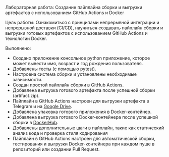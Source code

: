 Лабораторная работа: Создание пайплайна сборки и выгрузки артефактов с использованием GitHub Actions и Docker

Цель работы: Ознакомиться с принципами непрерывной интеграции и непрерывной доставки (CI/CD), научиться создавать пайплайн сборки и выгрузки готовых артефактов с использованием GitHub Actions и технологии Docker.

Выполнено:

- Создано приложение консольное python приложение, которое может вывести имя, возраст и год рождения пользователя.
- Добавлены тесты (с помощью pytest).
- Настроена система сборки и установлены необходимые зависимости.
- Создан простой пайплайн сборки в GitHub Actions.
- Добавлена выгрузка готового артефакта после успешной сборки (artifact.zip).
- Пайплайн в GitHub Actions настроен для выгрузки артефакта в Telegram и на [Google Drive](https://drive.google.com/drive/folders/1Geg7D6y-7wueDGxoGFFtDfvjrVUDTVwr).
- Добавлена упаковка готового приложения в Docker-контейнер.
- Добавлена выгрузка готового Docker-контейнера после успешной сборки в [DockerHub](https://hub.docker.com/r/llizzzzzzzzii/devops_hw/tags).
- Добавлены дополнительные шаги в пайплайн, такие как статический анализ кода и проверка стиля кодирования
- Пайплайн в GitHub Actions настроен для автоматической сборки, тестирования и выгрузки Docker-контейнера при каждом пуше в репозиторий или создании Pull Request.
